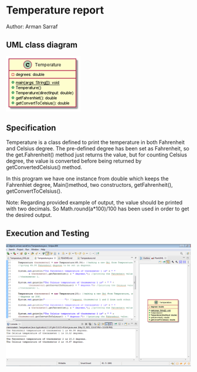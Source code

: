 # Temperature report
Author: Arman Sarraf

## UML class diagram
![Temperature UML](Temperature_uml.png)


## Specification
Temperature is a class defined to print the temperature in both Fahrenheit and Celsius degree.
The pre-defined degree has been set as Fahrenheit, so the get.Fahrenheit() method just returns
the value, but for counting Celsius degree, the value is converted before being returned by getConvertedCelsius() method.

In this program we have one instance from double which keeps the Fahrenhiet degree, Main()method, two constructors, getFahrenheit(), getConvertToCelsius().

Note: Regarding provided example of output, the value should be printed with two decimals. So Math.round(a*100)/100 has been used in order to get the desired output.


## Execution and Testing
![Screenshot output](Screenshot_output.png)

